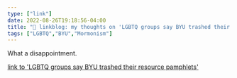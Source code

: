 ```yaml
---
type: ["link"]
date: 2022-08-26T19:18:56-04:00
title: "🔗 linkblog: my thoughts on 'LGBTQ groups say BYU trashed their resource pamphlets'"
tags: ["LGBTQ","BYU","Mormonism"]
---
```

What a disappointment.
 

[link to 'LGBTQ groups say BYU trashed their resource pamphlets'](https://www.sltrib.com/news/education/2022/08/26/lgbtq-groups-say-byu-trashed/)
